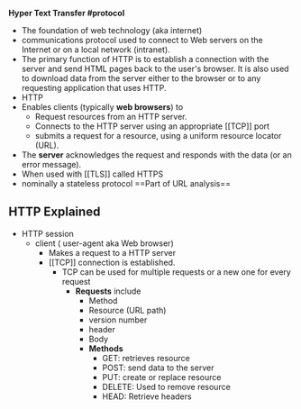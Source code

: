 **Hyper Text Transfer #protocol** 
- The foundation of web technology (aka internet)
- communications protocol used to connect to Web servers on the Internet or on a local network (intranet). 
- The primary function of HTTP is to establish a connection with the server and send HTML pages back to the user's browser. It is also used to download data from the server either to the browser or to any requesting application that uses HTTP.
- HTTP 
- Enables clients (typically **web browsers**) to 
	- Request resources from an HTTP server. 
	- Connects to the HTTP server using an appropriate [[TCP]] port 
	- submits a request for a resource, using a uniform resource locator (URL). 
- The **server** acknowledges the request and responds with the data (or an error message).
- When used with [[TLS]] called HTTPS
- nominally a stateless protocol
==Part of URL analysis==
## HTTP Explained
- HTTP session 
	- client ( user-agent aka Web browser)
		- Makes a request to a HTTP server
		- [[TCP]] connection is established.
			- TCP can be used for multiple requests or a new one for every request
				- **Requests** include
					- Method
					- Resource (URL path)
					- version number
					- header
					- Body
					- **Methods**
						- GET: retrieves resource
						- POST: send data to the server
						- PUT: create or replace resource
						- DELETE: Used to remove resource
						- HEAD:  Retrieve headers 